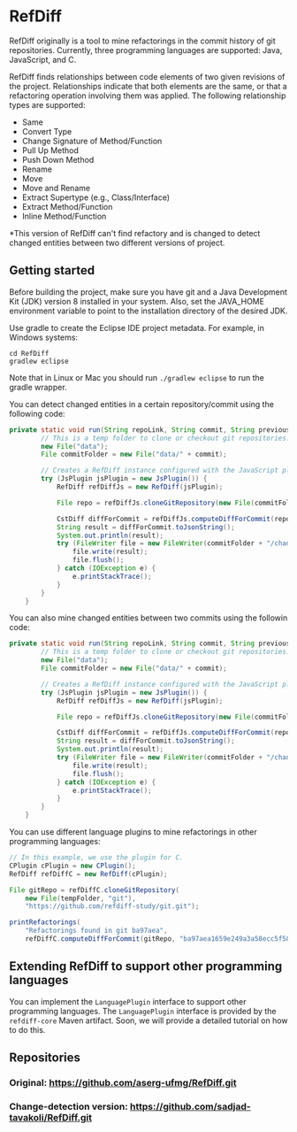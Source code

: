# RefDiff

RefDiff originally is a tool to mine refactorings in the commit history of git repositories.
Currently, three programming languages are supported: Java, JavaScript, and C.

RefDiff finds relationships between code elements of two given revisions of the
project. Relationships indicate that both elements are the same, or that a refactoring
operation involving them was applied. The following relationship types are supported:

* Same
* Convert Type
* Change Signature of Method/Function
* Pull Up Method
* Push Down Method
* Rename
* Move
* Move and Rename
* Extract Supertype (e.g., Class/Interface)
* Extract Method/Function
* Inline Method/Function

*This version of RefDiff can't find refactory and is changed to detect changed entities between two different versions of project. 

## Getting started

Before building the project, make sure you have git and a Java Development Kit (JDK) version 8 installed in your system. Also, set the JAVA_HOME environment variable to point to the installation directory of the desired JDK.

Use gradle to create the Eclipse IDE project metadata. For example, in Windows systems:

```
cd RefDiff
gradlew eclipse
```

Note that in Linux or Mac you should run `./gradlew eclipse` to run the gradle wrapper.

You can detect changed entities in a certain repository/commit using the following code:

```java
private static void run(String repoLink, String commit, String previousCommit) throws Exception {
		// This is a temp folder to clone or checkout git repositories.
		new File("data");
		File commitFolder = new File("data/" + commit);

		// Creates a RefDiff instance configured with the JavaScript plugin.
		try (JsPlugin jsPlugin = new JsPlugin()) {
			RefDiff refDiffJs = new RefDiff(jsPlugin);

			File repo = refDiffJs.cloneGitRepository(new File(commitFolder, "berkeTests.git"), repoLink);

			CstDiff diffForCommit = refDiffJs.computeDiffForCommit(repo, commit);
			String result = diffForCommit.toJsonString();
			System.out.println(result);
			try (FileWriter file = new FileWriter(commitFolder + "/changes.json")) {
				file.write(result);
				file.flush();	 
			} catch (IOException e) {
				e.printStackTrace();
			}
		}
	}
```

You can also mine changed entities between two commits using the followin code:

```java
private static void run(String repoLink, String commit, String previousCommit) throws Exception {
		// This is a temp folder to clone or checkout git repositories.
		new File("data");
		File commitFolder = new File("data/" + commit);

		// Creates a RefDiff instance configured with the JavaScript plugin.
		try (JsPlugin jsPlugin = new JsPlugin()) {
			RefDiff refDiffJs = new RefDiff(jsPlugin);

			File repo = refDiffJs.cloneGitRepository(new File(commitFolder, "berkeTests.git"), repoLink);

			CstDiff diffForCommit = refDiffJs.computeDiffForCommit(repo, previousCommit, commit);
			String result = diffForCommit.toJsonString();
			System.out.println(result);
			try (FileWriter file = new FileWriter(commitFolder + "/changes.json")) {
				file.write(result);
				file.flush();	 
			} catch (IOException e) {
				e.printStackTrace();
			}
		}
	}
```

You can use different language plugins to mine refactorings in other programming languages:

```java
// In this example, we use the plugin for C.
CPlugin cPlugin = new CPlugin();
RefDiff refDiffC = new RefDiff(cPlugin);

File gitRepo = refDiffC.cloneGitRepository(
	new File(tempFolder, "git"),
	"https://github.com/refdiff-study/git.git");

printRefactorings(
	"Refactorings found in git ba97aea",
	refDiffC.computeDiffForCommit(gitRepo, "ba97aea1659e249a3a58ecc5f583ee2056a90ad8"));

```


## Extending RefDiff to support other programming languages

You can implement the `LanguagePlugin` interface to support other programming languages.
The `LanguagePlugin` interface is provided by the `refdiff-core` Maven artifact.
Soon, we will provide a detailed tutorial on how to do this.


## Repositories

### Original: https://github.com/aserg-ufmg/RefDiff.git
### Change-detection version: https://github.com/sadjad-tavakoli/RefDiff.git

